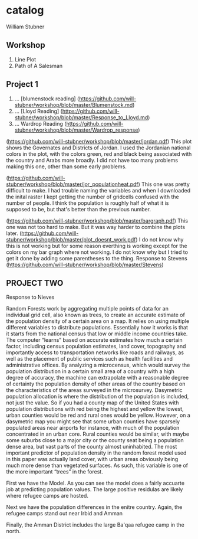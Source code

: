 # catalog

William Stubner

## Workshop

1. Line Plot
2. Path of A Salesman

## Project 1

1. ...
[blumenstock reading] (https://github.com/will-stubner/workshop/blob/master/Blumenstock.md)
2. ...
[Lloyd Reading] (https://github.com/will-stubner/workshop/blob/master/Response_to_Lloyd.md)
3. ...
Wardrop Reading (https://github.com/will-stubner/workshop/blob/master/Wardrop_response)




(https://github.com/will-stubner/workshop/blob/master/jordan.pdf)
This plot shows the Governates and Districts of Jordan. I used the Jordanian national colors in the plot, with the colors green, red and
black being associated with the country and Arabs more broadly. I did not have too many problems making this one, other than some early 
problems.

(https://github.com/will-stubner/workshop/blob/master/jor_populationheat.pdf)
This one was pretty difficult to make. I had trouble naming the variables and when I downloaded the inital raster I kept getting the number of gridcells confused with the number of people. I think the population is roughly half of what it is supposed to be, but that's better than the previous number.

(https://github.com/will-stubner/workshop/blob/master/bargraph.pdf)
This one was not too hard to make. But it was way harder to combine the plots later.
(https://github.com/will-stubner/workshop/blob/master/plot_doesnt_work.pdf)
I do not know why this is not working but for some reason everthing is working except for the colors on my bar graph where not working. I do not know why but I tried to get it done by adding some parentheses to the thing.
Response to Stevens
(https://github.com/will-stubner/workshop/blob/master/Stevens)




## PROJECT TWO
Response to Nieves

Random Forests work by aggregating multiple points of data for an individual grid cell, also known as trees, to create an accurate estimate of the population density of a certain area on a map. It relies on using multiple different variables to distribute populations. Essentially how it works is that it starts from the national census that low or middle income countries take. The computer “learns” based on accurate estimates how much a certain factor, including census population estimates, land cover, topography and importantly access to transportation networks like roads and railways, as well as the placement of public services such as health facilities and administrative offices. By analyzing a microcensus, which would survey the population distribution in a certain small area of a country with a high degree of accuracy, the machine can extrapolate with a reasonable degree of certainty the population density of other areas of the country based on the characteristics of the areas surveyed in the microsurvey. Dasymetric population allocation is where the distribution of the population is included, not just the value. So if you had a county map of the United States with population distributions with red being the highest and yellow the lowest, urban counties would be red and rural ones would be yellow. However, on a dasymetric map you might see that some urban counties have sparsely populated areas near airports for instance, with much of the population concentrated in an urban core. Rural counties would be similar, with maybe some suburbs close to a major city or the county seat being a population dense area, but vast parts of the county almost uninhabited. The most important predictor of population density in the random forest model used in this paper was actually land cover, with urban areas obviously being much more dense than vegetated surfaces. As such, this variable is one of the more important “trees” in the forest.


First we have the Model. As you can see the model does a fairly accuarte job at predicting population values. The large positive residulas are likely where refugee camps are hosted.


Next we have the population differences in the enitre country. Again, the refugee camps stand out near Irbid and Amman

Finally, the Amman District includes the large Ba'qaa refugee camp in the north.

